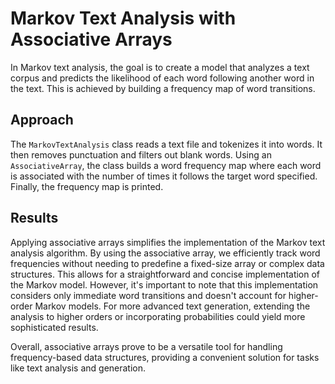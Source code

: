 # Markov Text Analysis with Associative Arrays

In Markov text analysis, the goal is to create a model that analyzes a text corpus and predicts the likelihood of each word following another word in the text. This is achieved by building a frequency map of word transitions.

## Approach

The `MarkovTextAnalysis` class reads a text file and tokenizes it into words. It then removes punctuation and filters out blank words. Using an `AssociativeArray`, the class builds a word frequency map where each word is associated with the number of times it follows the target word specified. Finally, the frequency map is printed.

## Results

Applying associative arrays simplifies the implementation of the Markov text analysis algorithm. By using the associative array, we efficiently track word frequencies without needing to predefine a fixed-size array or complex data structures. This allows for a straightforward and concise implementation of the Markov model. However, it's important to note that this implementation considers only immediate word transitions and doesn't account for higher-order Markov models. For more advanced text generation, extending the analysis to higher orders or incorporating probabilities could yield more sophisticated results.

Overall, associative arrays prove to be a versatile tool for handling frequency-based data structures, providing a convenient solution for tasks like text analysis and generation.